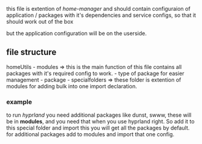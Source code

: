 this file is extention of *home-manager*
and should contain configuraion of application / packages with it's dependencies and service configs, so that it should work out of the box

but the application configuration will be on the userside.

## file structure
homeUtils
    - modules => this is the main function of this file contains all packages with it's required config to work.
        - type of package for easier management
            - package
    - specialfolders => these folder is extention of modules for adding bulk into one import declaration.


### example
to run *hyprland* you need additional packages like dunst, swww, these will be in **modules**, and you need that when you use hyprland right. So add it to this special folder and import this you will get all the packages by default.
for additional packages add to modules and import that one config.
